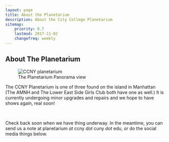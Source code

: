 ```yaml
---
layout: page
title: About the Planetarium
description: About the City College Planetarium
sitemap:
    priority: 0.7
    lastmod: 2017-11-02
    changefreq: weekly
---
```

## About The Planetarium

<figure class="figure col-12">
  <img src="{{ "assets/images/pano-view.jpg" | absolute_url }}" class="figure-img img-fluid rounded" alt="CCNY planetarium">
  <figcaption class="figure-caption">The Planetarium Panorama view</figcaption>
</figure>

The CCNY Planetarium is one of three found on the island in Manhattan (The AMNH and The Lower East Side Girls Club both have one as well.) It is currently undergoing minor upgrades and repairs and we hope to have shows again, real soon!

<br/>  

<div class="card">
<div class="card-body">
  <p>Check back soon when we have thing underway. In the meantime, you can send us a note at planetarium <i>at</i> ccny <i>dot</i> cuny <i>dot</i> edu, or do the social media things below. </p>
  </div>
</div>

